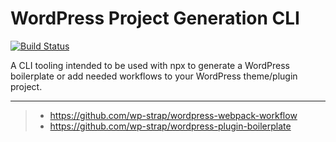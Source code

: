 # WordPress Project Generation CLI

[![Build Status](https://travis-ci.org/wp-strap/wordpress-create-project.svg?branch=master&status=passed)](https://travis-ci.org/wp-strap/wordpress-create-project.svg?branch=master&status=passed)

A CLI tooling intended to be used with npx to generate a WordPress boilerplate or add needed workflows to your WordPress theme/plugin project.

____
>- https://github.com/wp-strap/wordpress-webpack-workflow
>- https://github.com/wp-strap/wordpress-plugin-boilerplate
